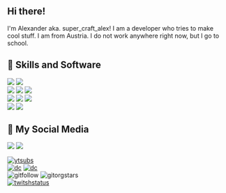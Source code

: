 ## Hi there! 
I'm Alexander aka. super_craft_alex! I am a developer who tries to make cool stuff. I am from Austria. I do not work anywhere right now, but I go to school.

## 🔧 Skills and Software
![](https://img.shields.io/badge/OS-Windows-informational?style=for-the-badge&logo=windows&logoColor=white&color=blue)
![](https://img.shields.io/badge/OS-Kali&nbsp;Linux-informational?style=for-the-badge&logo=linux&logoColor=white&color=yellowgreen)
<br>
![](https://img.shields.io/badge/Editor-Visual_Studio_Code-informational?style=for-the-badge&logo=visual-studio-code&logoColor=white&color=blueviolet)
![](https://img.shields.io/badge/EDITOR-ATOM-ligthgreen?style=for-the-badge)
![](https://img.shields.io/badge/EDITOR-ECLIPSE-orange?style=for-the-badge)
<br>
![](https://img.shields.io/badge/Code-Java-informational?style=for-the-badge&logo=java&logoColor=white&color=orange)
![](https://img.shields.io/badge/Code-JavaScript-informational?style=for-the-badge&logo=javascript&logoColor=white&color=yellow)
![](https://img.shields.io/badge/Code-PHP-informational?style=for-the-badge&logo=php&logoColor=white&color=informational)
<br>
![](https://img.shields.io/badge/Shell-Bash-informational?style=for-the-badge&logo=gnu-bash&logoColor=white&color=success)
![](https://img.shields.io/badge/Shell-CMD-informational?style=for-the-badge&logo=gnu-bash&logoColor=white&color=blueviolet)

## 📱 My Social Media
[![](https://img.shields.io/badge/Social&nbsp;Media-Youtube-red?style=for-the-badge&logo=youtube&logoColor=white)](https://www.youtube.com/channel/UC-7eYAI18kCe9__wpdZcfaA)
[![](https://img.shields.io/badge/Social&nbsp;Media-Twitch-informational?style=for-the-badge&logo=twitch&logoColor=white)](https://www.twitch.tv/super_craft_alex_2)

[![ytsubs](https://img.shields.io/youtube/channel/subscribers/UC-7eYAI18kCe9__wpdZcfaA?logo=youtube&style=for-the-badge)](https://www.youtube.com/channel/UC-7eYAI18kCe9__wpdZcfaA)
<br>
[![dc](https://img.shields.io/discord/644855890008342529?label=Discord&logo=discord&style=for-the-badge&color=blue)](https://discord.gg/yJyQrJWAsA)
[![dc](https://img.shields.io/discord/814781939781337088?label=Liquido&nbsp;Discord&logo=discord&style=for-the-badge&color=blue)](https://discord.gg/25Xk45aHS4)
<br>
![gitfollow](https://img.shields.io/github/followers/SuperCraftAlex?logo=github&style=for-the-badge)
![gitorgstars](https://img.shields.io/github/stars/SuperCraftAlex?label=Stars&logo=github&style=for-the-badge)
<br>
[![twitshstatus](https://img.shields.io/twitch/status/super_craft_alex_2?logo=twitch&style=for-the-badge)](https://www.twitch.tv/super_craft_alex_2)
